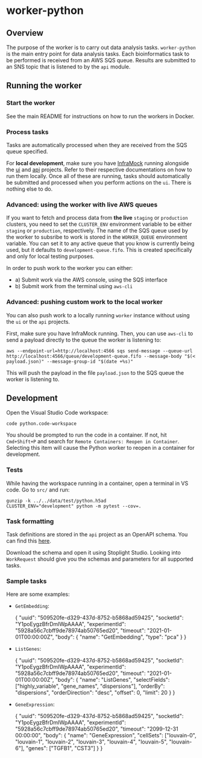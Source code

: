 worker-python
=============

Overview
--------
The purpose of the worker is to carry out data analysis tasks. `worker-python` is the main entry point
for data analysis tasks. Each bioinformatics task to be performed is received from an AWS SQS queue.
Results are submitted to an SNS topic that is listened to by the `api` module.

Running the worker
------------------

### Start the worker

See the main README for instructions on how to run the workers in Docker.

### Process tasks
Tasks are automatically processed when they are received from the SQS queue specified.

For **local development**, make sure you have [InfraMock](https://github.com/biomage-ltd/inframock)
running alongside the [ui](https://github.com/biomage-ltd/ui) and [api](https://github.com/biomage-ltd/api)
projects. Refer to their respective documentations on how to run them locally. Once all of these are running,
tasks should automatically be submitted and processed when you perform actions on the `ui`. There is nothing else to do.

### Advanced: using the worker with live AWS queues

If you want to fetch and process data from **the live** `staging` or `production` clusters, you need to set
the `CLUSTER_ENV` environment variable to be either `staging` or `production`, respectively. The name of the SQS queue used
by the worker to subsribe to work is stored in the `WORKER_QUEUE` environment variable. You can set it to any active queue
that you know is currently being used, but it defaults to `development-queue.fifo`. This is created specifically and only
for local testing purposes.

In order to push work to the worker you can either:
* a) Submit work via the AWS console, using the SQS interface
* b) Submit work from the terminal using `aws-cli`

### Advanced: pushing custom work to the local worker

You can also push work to a locally running `worker` instance without using the `ui` or the `api` projects.

First, make sure you have InfraMock running. Then, you can use `aws-cli` to send a payload directly to the queue
the worker is listening to:

    aws --endpoint-url=http://localhost:4566 sqs send-message --queue-url http://localhost:4566/queue/development-queue.fifo --message-body "$(< payload.json)" --message-group-id "$(date +%s)"

This will push the payload in the file `payload.json` to the SQS queue the worker is listening to.


Development
-----------

Open the Visual Studio Code workspace:

    code python.code-workspace

You should be prompted to run the code in a container. If not, hit `Cmd+Shift+P` and search for
`Remote Containers: Reopen in Container`. Selecting this item will cause the Python worker to
reopen in a container for development.

### Tests
While having the workspace running in a container, open a terminal in VS code. Go to `src/` and run:

    gunzip -k ../../data/test/python.h5ad
    CLUSTER_ENV="development" python -m pytest --cov=.

### Task formatting
Task definitions are stored in the `api` project as an OpenAPI schema.
You can find this [here](https://github.com/biomage-ltd/api/blob/master/src/specs/api.yaml).

Download the schema and open it using Stoplight Studio. Looking into `WorkRequest` should give you
the schemas and parameters for all supported tasks.

### Sample tasks
Here are some examples:

* `GetEmbedding`:

    {
        "uuid": "509520fe-d329-437d-8752-b5868ad59425",
        "socketId": "Y1poEygzBfrDmIWpAAAA",
        "experimentId": "5928a56c7cbff9de78974ab50765ed20",
        "timeout": "2021-01-01T00:00:00Z",
        "body": {
            "name": "GetEmbedding",
            "type": "pca"
        }
    }

* `ListGenes`:

    {
        "uuid": "509520fe-d329-437d-8752-b5868ad59425",
        "socketId": "Y1poEygzBfrDmIWpAAAA",
        "experimentId": "5928a56c7cbff9de78974ab50765ed20",
        "timeout": "2021-01-01T00:00:00Z",
        "body": {
            "name": "ListGenes",
            "selectFields": ["highly_variable", "gene_names", "dispersions"],
            <!-- "geneNamesFilter": "%IN%", add this to filter results so only gene_names that contain IN in their names appear -->
            "orderBy": "dispersions",
            "orderDirection": "desc",
            "offset": 0,
            "limit": 20
        }
    }

* `GeneExpression`:

    {
        "uuid": "509520fe-d329-437d-8752-b5868ad59425",
        "socketId": "Y1poEygzBfrDmIWpAAAA",
        "experimentId": "5928a56c7cbff9de78974ab50765ed20",
        "timeout": "2099-12-31 00:00:00",
        "body": {
            "name": "GeneExpression",
            "cellSets": ["louvain-0", "louvain-1", "louvain-2", "louvain-3", "louvain-4", "louvain-5", "louvain-6"],
            "genes": ["TGFB1", "CST3"]
        }
    }

